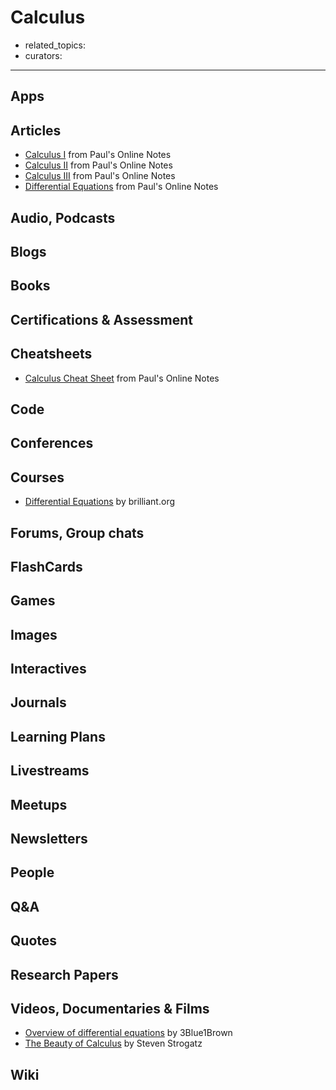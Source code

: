 # Calculus

- related_topics:
- curators:

------

## Apps

## Articles
- [Calculus I](http://tutorial.math.lamar.edu/Classes/CalcI/CalcI.aspx) from Paul's Online Notes
- [Calculus II](http://tutorial.math.lamar.edu/Classes/CalcII/CalcII.aspx) from Paul's Online Notes
- [Calculus III](http://tutorial.math.lamar.edu/Classes/CalcIII/CalcIII.aspx) from Paul's Online Notes
- [Differential Equations](http://tutorial.math.lamar.edu/Classes/DE/DE.aspx) from Paul's Online Notes
## Audio, Podcasts

## Blogs

## Books

## Certifications & Assessment

## Cheatsheets

- [Calculus Cheat Sheet](http://tutorial.math.lamar.edu/Extras/CheatSheets_Tables.aspx#CalcSheet) from Paul's Online Notes

## Code

## Conferences

## Courses

- [Differential Equations](https://brilliant.org/courses/differential-equations/) by brilliant.org

## Forums, Group chats

## FlashCards

## Games

## Images

## Interactives

## Journals

## Learning Plans

## Livestreams

## Meetups

## Newsletters

## People

## Q&A

## Quotes

## Research Papers

## Videos, Documentaries & Films

- [Overview of differential equations](https://www.youtube.com/watch?v=p_di4Zn4wz4&list=PLZHQObOWTQDNPOjrT6KVlfJuKtYTftqH6&index=2&t=0s) by 3Blue1Brown
- [The Beauty of Calculus](https://frankeprogram.yale.edu/event/steven-strogatz-lecture-april-26-2019) by Steven Strogatz

## Wiki

